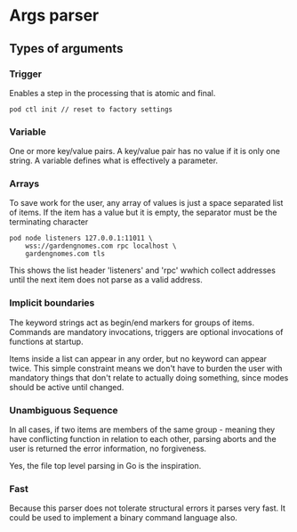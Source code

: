 # Args parser

## Types of arguments

### Trigger

Enables a step in the processing that is atomic and final.

    pod ctl init // reset to factory settings

### Variable

One or more key/value pairs. A key/value pair has no value if it is only one string. A variable defines what is effectively a parameter.

### Arrays

To save work for the user, any array of values is just a space separated list of items. If the item has a value but it is empty, the separator must be the terminating character

    pod node listeners 127.0.0.1:11011 \
        wss://gardengnomes.com rpc localhost \
        gardengnomes.com tls

This shows the list header 'listeners' and 'rpc' wwhich collect addresses until the next item does not parse as a valid address.

### Implicit boundaries

The keyword strings act as begin/end markers for groups of items. Commands are mandatory invocations, triggers are optional invocations of functions at startup.

Items inside a list can appear in any order, but no keyword can appear twice. This simple constraint means we don't have to burden the user with mandatory things that don't relate to actually doing something, since modes should be active until changed.

### Unambiguous Sequence

In all cases, if two items are members of the same group - meaning they have conflicting function in relation to each other, parsing aborts and the user is returned the error information, no forgiveness.

Yes, the file top level parsing in Go is the inspiration.

### Fast

Because this parser does not tolerate structural errors it parses very fast. It could be used to implement a binary command language also.